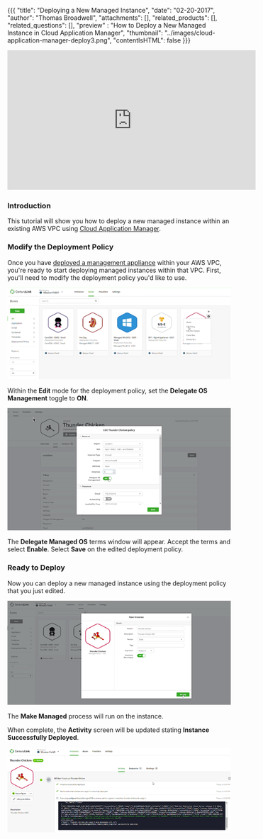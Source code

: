 {{{
  "title": "Deploying a New Managed Instance",
  "date": "02-20-2017",
  "author": "Thomas Broadwell",
  "attachments": [],
  "related_products": [],
  "related_questions": [],
  "preview" : "How to Deploy a New Managed Instance in Cloud Application Manager",
  "thumbnail": "../images/cloud-application-manager-deploy3.png",
  "contentIsHTML": false
}}}

<iframe width="560" height="315" src="https://player.vimeo.com/video/204249861" frameborder="0" allowfullscreen></iframe>

### Introduction

This tutorial will show you how to deploy a new managed instance within an existing AWS VPC using [Cloud Application Manager](https://www.ctl.io/cloud-application-manager).

### Modify the Deployment Policy

Once you have [deployed a management appliance](/cloudapplicationmanager/making-instance-managed-cloud-application-manager.md) within your AWS VPC, you're ready to start deploying managed instances within that VPC. First, you'll need to modify the deployment policy you'd like to use.

![Edit the Deployment Policy](../images/cloud-application-manager-deploy1.png)

Within the **Edit** mode for the deployment policy, set the **Delegate OS Management** toggle to **ON**.

![Delegate OS Management](../images/cloud-application-manager-deploy2.png)

The **Delegate Managed OS** terms window will appear. Accept the terms and select **Enable**. Select **Save** on the edited deployment policy.

### Ready to Deploy

Now you can deploy a new managed instance using the deployment policy that you just edited.

![Deploy a New Managed Instance](../images/cloud-application-manager-deploy4.png)

The **Make Managed** process will run on the instance.

When complete, the **Activity** screen will be updated stating **Instance Successfully Deployed**.

![Instance Successfully Deployed](../images/cloud-application-manager-deploy5.png)
